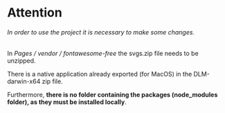 
# Attention
###### In order to use the project it is necessary to make some changes. 
In *Pages / vendor / fontawesome-free* the svgs.zip file needs to be unzipped.

There is a native application already exported (for MacOS) in the DLM-darwin-x64 zip file.

Furthermore, **there is no folder containing the packages (node_modules folder), as they must be installed locally**.
